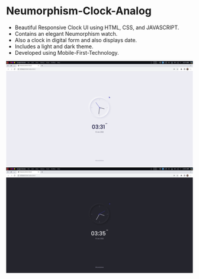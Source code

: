 # Neumorphism-Clock-Analog

- Beautiful Responsive Clock UI using HTML, CSS, and JAVASCRIPT.
- Contains an elegant Neumorphism watch.
- Also a clock in digital form and also displays date.
- Includes a light and dark theme.
- Developed using Mobile-First-Technology.

<a href="#"><img src="assets/ss1.png" width=1390px ></a>
<a href="#"><img src="assets/ss2.png" width=1390px ></a>
